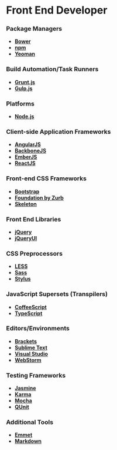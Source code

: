 # Front End Developer

### Package Managers

- **<a href="http://bower.io/" target="_blank" title="">Bower</a>**
- **<a href="https://www.npmjs.com/" target="_blank" title="">npm</a>**
- **<a href="http://yeoman.io/" target="_blank" title="">Yeoman</a>**

### Build Automation/Task Runners

- **<a href="http://gruntjs.com/" target="_blank" title="">Grunt.js</a>**
- **<a href="http://gulpjs.com/" target="_blank" title="">Gulp.js</a>** 

### Platforms

- **<a href="https://nodejs.org/" target="_blank" title="">Node.js</a>**
  
### Client-side Application Frameworks

- **<a href="https://angularjs.org/" target="_blank" title="">AngularJS</a>**
- **<a href="http://backbonejs.org/" target="_blank" title="">BackboneJS</a>**
- **<a href="http://emberjs.com/" target="_blank" title="">EmberJS</a>**
- **<a href="http://facebook.github.io/react/" target="_blank" title="">ReactJS</a>**

### Front-end CSS Frameworks

- **<a href="http://getbootstrap.com/" target="_blank" title="">Bootstrap</a>**
- **<a href="http://foundation.zurb.com/" target="_blank" title="">Foundation by Zurb</a>**
- **<a href="http://getskeleton.com/" target="_blank" title="">Skeleton</a>**
    
### Front End Libraries

- **<a href="https://jquery.com/" target="_blank" title="">jQuery</a>**
- **<a href="https://jqueryui.com/" target="_blank" title="">jQueryUI</a>**
     
### CSS Preprocessors

- **<a href="http://lesscss.org/" target="_blank" title="">LESS</a>**
- **<a href="http://sass-lang.com/" target="_blank" title="">Sass</a>**
- **<a href="https://learnboost.github.io/stylus/" target="_blank" title="">Stylus</a>**

### JavaScript Supersets (Transpilers)

- **<a href="http://coffeescript.org/" target="_blank" title="">CoffeeScript</a>**
- **<a href="http://www.typescriptlang.org/" target="_blank" title="">TypeScript</a>**

### Editors/Environments

- **<a href="http://brackets.io/" target="_blank" title="">Brackets</a>**
- **<a href="http://www.sublimetext.com/" target="_blank" title="">Sublime Text</a>**
- **<a href="https://www.visualstudio.com/en-us/visual-studio-homepage-vs.aspx" target="_blank">Visual Studio</a>**
- **<a href="https://www.jetbrains.com/webstorm/" target="_blank" title="">WebStorm</a>**


### Testing Frameworks

- **<a href="http://jasmine.github.io/" target="_blank" title="">Jasmine</a>**
- **<a href="http://karma-runner.github.io/0.13/index.html" target="_blank" title="">Karma</a>**
- **<a href="https://mochajs.org/" target="_blank" title="">Mocha</a>**
- **<a href="https://qunitjs.com/" target="_blank" title="">QUnit</a>**

### Additional Tools

- **<a href="http://emmet.io/" target="_blank" title="">Emmet</a>**
- **<a href="http://daringfireball.net/projects/markdown/" target="_blank" title="">Markdown</a>**


